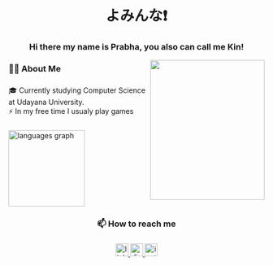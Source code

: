 <h1 align="center">よみんな❗</h1>

###

<h3 align="center">Hi there my name is Prabha, you also can call me Kin!</h3>

<div align="right">
	<a target="_blank" href="https://www.youtube.com/watch?v=DEXJhsv2tQM"><img align="right" height="275" width="225" src="https://c.tenor.com/YQOQEO9ETvIAAAAC/tenor.gif"></a>
</div>

###

<h3 align="left">👩‍💻  About Me</h3>

###

<p align="left">🎓 Currently studying Computer Science at Udayana University.<br>⚡ In my free time I usualy play games</p>

###


<div align="left">
  <img src="https://github-readme-stats.vercel.app/api/top-langs?username=KinMakeT&locale=en&hide_title=false&layout=compact&card_width=320&langs_count=5&theme=dracula&hide_border=false&order=2" height="150" alt="languages graph"  />
</div>

###


<h3 align="center">📫 How to reach me</h3>

###

<div align="center">
  <a href="https://www.linkedin.com/in/putuprabhanugraha/" target="_blank">
    <img src="https://img.shields.io/static/v1?message=LinkedIn&logo=linkedin&label=&color=0077B5&logoColor=white&labelColor=&style=for-the-badge" height="25" alt="linkedin logo"  />
  </a>
  <a href="https://discord.com/users/470087309090488320" target="_blank">
    <img src="https://img.shields.io/static/v1?message=Discord&logo=discord&label=&color=7289DA&logoColor=white&labelColor=&style=for-the-badge" height="25" alt="discord logo"  />
  </a>
  <a href="https://www.instagram.com/prabhanugraha_/" target="_blank">
    <img src="https://img.shields.io/static/v1?message=Instagram&logo=instagram&label=&color=E4405F&logoColor=white&labelColor=&style=for-the-badge" height="25" alt="instagram logo"  />
  </a>
</div>

###
